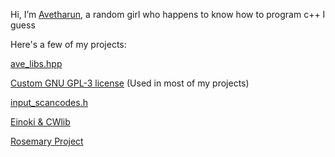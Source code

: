 Hi, I’m [Avetharun](https://github.com/avetharun), a random girl who happens to know how to program c++ I guess

Here's a few of my projects:

[ave_libs.hpp](https://github.com/avetharun/avetharun/blob/main/ave_libs.hpp)

[Custom GNU GPL-3 license](https://github.com/avetharun/avetharun/blob/main/gnu_gpl_3_a_LICENSE)
(Used in most of my projects)

[input_scancodes.h](https://github.com/avetharun/avetharun/blob/main/input_scancodes.h)

[Einoki & CWlib](https://github.com/avetharun/astra-game)

[Rosemary Project](https://github.com/avetharun/rosemary-project-native)

